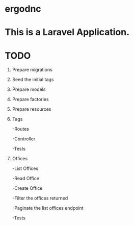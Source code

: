 # ergodnc

# This is a Laravel Application.

# TODO

1. Prepare migrations
2. Seed the initial tags
3. Prepare models
4. Prepare factories
5. Prepare resources
6. Tags

   -Routes
   
   -Controller
   
   -Tests
   
7. Offices

   -List Offices
   
   -Read Office
   
   -Create Office
   
   -Filter the offices returned
   
   -Paginate the list offices endpoint
   
   -Tests
   
